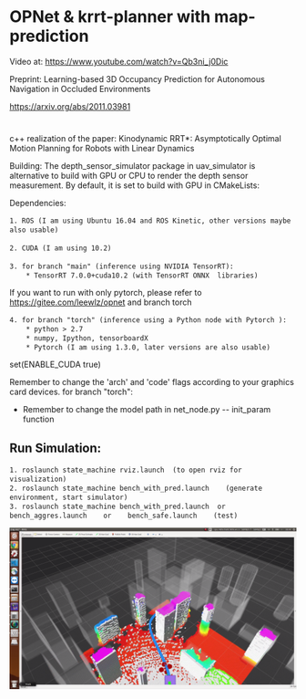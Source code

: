 # OPNet & krrt-planner with map-prediction

Video at:
https://www.youtube.com/watch?v=Qb3ni_j0Dic

Preprint:
Learning-based 3D Occupancy Prediction for Autonomous Navigation in Occluded Environments

https://arxiv.org/abs/2011.03981


#

c++ realization of the paper: Kinodynamic RRT*: Asymptotically Optimal Motion Planning for Robots with Linear Dynamics

Building:
The depth_sensor_simulator package in uav_simulator is alternative to build with GPU or CPU to render the depth sensor measurement. By default, it is set to build with GPU in CMakeLists:

Dependencies:

    1. ROS (I am using Ubuntu 16.04 and ROS Kinetic, other versions maybe also usable)

    2. CUDA (I am using 10.2)

    3. for branch "main" (inference using NVIDIA TensorRT):
        * TensorRT 7.0.0+cuda10.2 (with TensorRT ONNX  libraries)

If you want to run with only pytorch, please refer to https://gitee.com/leewlz/opnet and branch torch

    4. for branch "torch" (inference using a Python node with Pytorch ):
        * python > 2.7
        * numpy, Ipython, tensorboardX
        * Pytorch (I am using 1.3.0, later versions are also usable)


set(ENABLE_CUDA true)

Remember to change the 'arch' and 'code' flags according to your graphics card devices. 
for branch "torch":
* Remember to change the model path in net_node.py -- init_param function

## Run Simulation:

    1. roslaunch state_machine rviz.launch  (to open rviz for visualization)
    2. roslaunch state_machine bench_with_pred.launch    (generate environment, start simulator)
    3. roslaunch state_machine bench_with_pred.launch  or  bench_aggres.launch    or    bench_safe.launch    (test)


![fig1](./fig/room.png)